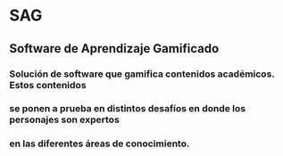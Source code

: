 # SAG
## Software de Aprendizaje Gamificado
### Solución de software que gamifica contenidos académicos. Estos contenidos 
### se ponen a prueba en distintos desafíos en donde los personajes son expertos 
### en las diferentes áreas de conocimiento.
